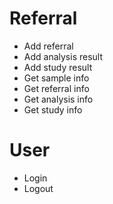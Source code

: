 # Referral

- Add referral
- Add analysis result
- Add study result
- Get sample info
- Get referral info
- Get analysis info
- Get study info

# User
- Login
- Logout
